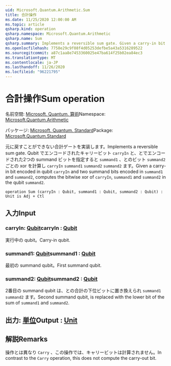 ```yaml
---
uid: Microsoft.Quantum.Arithmetic.Sum
title: 合計操作
ms.date: 11/25/2020 12:00:00 AM
ms.topic: article
qsharp.kind: operation
qsharp.namespace: Microsoft.Quantum.Arithmetic
qsharp.name: Sum
qsharp.summary: Implements a reversible sum gate. Given a carry-in bit encoded in qubit `carryIn` and two summand bits encoded in `summand1` and `summand2`, computes the bitwise xor of `carryIn`, `summand1` and `summand2` in the qubit `summand2`.
ms.openlocfilehash: 7758e29c9f08f4d05253defbe5a43a5316289522
ms.sourcegitcommit: a87c1aa8e7453360025e47ba614f25b02ea84ec3
ms.translationtype: MT
ms.contentlocale: ja-JP
ms.lasthandoff: 11/26/2020
ms.locfileid: "96221795"
---
```

# <a name="sum-operation"></a><span data-ttu-id="2ba7c-102">合計操作</span><span class="sxs-lookup"><span data-stu-id="2ba7c-102">Sum operation</span></span>

<span data-ttu-id="2ba7c-103">名前空間: [Microsoft. Quantum. 算術](xref:Microsoft.Quantum.Arithmetic)</span><span class="sxs-lookup"><span data-stu-id="2ba7c-103">Namespace: [Microsoft.Quantum.Arithmetic](xref:Microsoft.Quantum.Arithmetic)</span></span>

<span data-ttu-id="2ba7c-104">パッケージ: [Microsoft. Quantum. Standard](https://nuget.org/packages/Microsoft.Quantum.Standard)</span><span class="sxs-lookup"><span data-stu-id="2ba7c-104">Package: [Microsoft.Quantum.Standard](https://nuget.org/packages/Microsoft.Quantum.Standard)</span></span>


<span data-ttu-id="2ba7c-105">元に戻すことができない合計ゲートを実装します。</span><span class="sxs-lookup"><span data-stu-id="2ba7c-105">Implements a reversible sum gate.</span></span> <span data-ttu-id="2ba7c-106">Qubit でエンコードされたキャリービット `carryIn` と、とでエンコードされた2つの summand ビットを指定すると `summand1` 、とのビット `summand2` ごとの xor を計算し `carryIn` `summand1` `summand2` `summand2` ます。</span><span class="sxs-lookup"><span data-stu-id="2ba7c-106">Given a carry-in bit encoded in qubit `carryIn` and two summand bits encoded in `summand1` and `summand2`, computes the bitwise xor of `carryIn`, `summand1` and `summand2` in the qubit `summand2`.</span></span>

```qsharp
operation Sum (carryIn : Qubit, summand1 : Qubit, summand2 : Qubit) : Unit is Adj + Ctl
```


## <a name="input"></a><span data-ttu-id="2ba7c-107">入力</span><span class="sxs-lookup"><span data-stu-id="2ba7c-107">Input</span></span>

### <a name="carryin--qubit"></a><span data-ttu-id="2ba7c-108">carryIn: [Qubit](xref:microsoft.quantum.lang-ref.qubit)</span><span class="sxs-lookup"><span data-stu-id="2ba7c-108">carryIn : [Qubit](xref:microsoft.quantum.lang-ref.qubit)</span></span>

<span data-ttu-id="2ba7c-109">実行中の qubit。</span><span class="sxs-lookup"><span data-stu-id="2ba7c-109">Carry-in qubit.</span></span>


### <a name="summand1--qubit"></a><span data-ttu-id="2ba7c-110">summand1: [Qubit](xref:microsoft.quantum.lang-ref.qubit)</span><span class="sxs-lookup"><span data-stu-id="2ba7c-110">summand1 : [Qubit](xref:microsoft.quantum.lang-ref.qubit)</span></span>

<span data-ttu-id="2ba7c-111">最初の summand qubit。</span><span class="sxs-lookup"><span data-stu-id="2ba7c-111">First summand qubit.</span></span>


### <a name="summand2--qubit"></a><span data-ttu-id="2ba7c-112">summand2: [Qubit](xref:microsoft.quantum.lang-ref.qubit)</span><span class="sxs-lookup"><span data-stu-id="2ba7c-112">summand2 : [Qubit](xref:microsoft.quantum.lang-ref.qubit)</span></span>

<span data-ttu-id="2ba7c-113">2番目の summand qubit は、との合計の下位ビットに置き換えられ `summand1` `summand2` ます。</span><span class="sxs-lookup"><span data-stu-id="2ba7c-113">Second summand qubit, is replaced with the lower bit of the sum of `summand1` and `summand2`.</span></span>



## <a name="output--unit"></a><span data-ttu-id="2ba7c-114">出力: [単位](xref:microsoft.quantum.lang-ref.unit)</span><span class="sxs-lookup"><span data-stu-id="2ba7c-114">Output : [Unit](xref:microsoft.quantum.lang-ref.unit)</span></span>



## <a name="remarks"></a><span data-ttu-id="2ba7c-115">解説</span><span class="sxs-lookup"><span data-stu-id="2ba7c-115">Remarks</span></span>

<span data-ttu-id="2ba7c-116">操作とは異なり `Carry` 、この操作では、キャリービットは計算されません。</span><span class="sxs-lookup"><span data-stu-id="2ba7c-116">In contrast to the `Carry` operation, this does not compute the carry-out bit.</span></span>